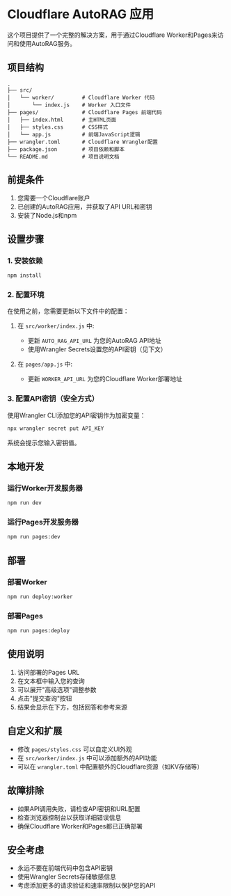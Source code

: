 # Cloudflare AutoRAG 应用

这个项目提供了一个完整的解决方案，用于通过Cloudflare Worker和Pages来访问和使用AutoRAG服务。

## 项目结构

```
.
├── src/
│   └── worker/         # Cloudflare Worker 代码
│       └── index.js    # Worker 入口文件
├── pages/              # Cloudflare Pages 前端代码
│   ├── index.html      # 主HTML页面
│   ├── styles.css      # CSS样式
│   └── app.js          # 前端JavaScript逻辑
├── wrangler.toml       # Cloudflare Wrangler配置
├── package.json        # 项目依赖和脚本
└── README.md           # 项目说明文档
```

## 前提条件

1. 您需要一个Cloudflare账户
2. 已创建的AutoRAG应用，并获取了API URL和密钥
3. 安装了Node.js和npm

## 设置步骤

### 1. 安装依赖

```bash
npm install
```

### 2. 配置环境

在使用之前，您需要更新以下文件中的配置：

1. 在 `src/worker/index.js` 中:
   - 更新 `AUTO_RAG_API_URL` 为您的AutoRAG API地址
   - 使用Wrangler Secrets设置您的API密钥（见下文）

2. 在 `pages/app.js` 中:
   - 更新 `WORKER_API_URL` 为您的Cloudflare Worker部署地址

### 3. 配置API密钥（安全方式）

使用Wrangler CLI添加您的API密钥作为加密变量：

```bash
npx wrangler secret put API_KEY
```

系统会提示您输入密钥值。

## 本地开发

### 运行Worker开发服务器

```bash
npm run dev
```

### 运行Pages开发服务器

```bash
npm run pages:dev
```

## 部署

### 部署Worker

```bash
npm run deploy:worker
```

### 部署Pages

```bash
npm run pages:deploy
```

## 使用说明

1. 访问部署的Pages URL
2. 在文本框中输入您的查询
3. 可以展开"高级选项"调整参数
4. 点击"提交查询"按钮
5. 结果会显示在下方，包括回答和参考来源

## 自定义和扩展

- 修改 `pages/styles.css` 可以自定义UI外观
- 在 `src/worker/index.js` 中可以添加额外的API功能
- 可以在 `wrangler.toml` 中配置额外的Cloudflare资源（如KV存储等）

## 故障排除

- 如果API调用失败，请检查API密钥和URL配置
- 检查浏览器控制台以获取详细错误信息
- 确保Cloudflare Worker和Pages都已正确部署

## 安全考虑

- 永远不要在前端代码中包含API密钥
- 使用Wrangler Secrets存储敏感信息
- 考虑添加更多的请求验证和速率限制以保护您的API

